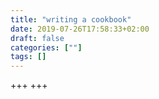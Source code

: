 ```yaml
---
title: "writing a cookbook"
date: 2019-07-26T17:58:33+02:00
draft: false
categories: [""]
tags: []
---
```


+++
+++
